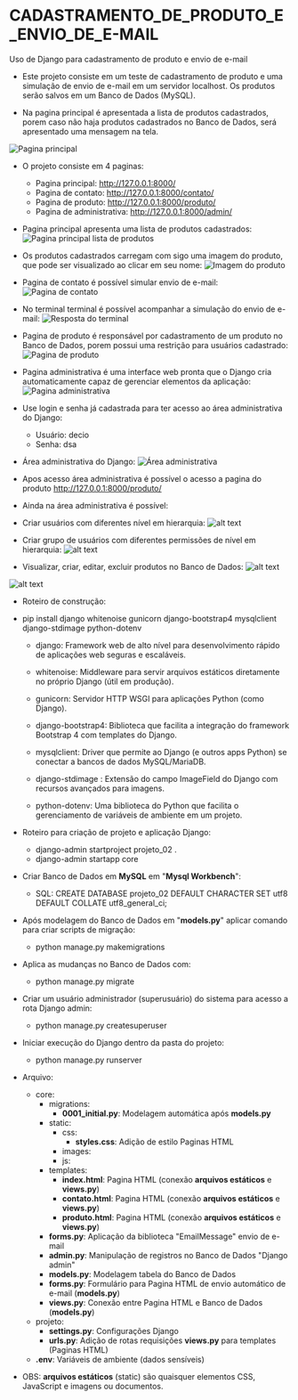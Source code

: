# CADASTRAMENTO_DE_PRODUTO_E_ENVIO_DE_E-MAIL
Uso de Django para cadastramento de produto e envio de e-mail

- Este projeto consiste em um teste de cadastramento de produto e uma simulação de envio de e-mail em um servidor localhost. Os produtos serão salvos em um Banco de Dados (MySQL).

- Na pagina principal é apresentada a lista de produtos cadastrados, porem caso não haja produtos cadastrados no Banco de Dados, será apresentado uma mensagem na tela.

![Pagina principal](imagens/01_index.png)

- O projeto consiste em 4 paginas:
   - Pagina principal: http://127.0.0.1:8000/
   - Pagina de contato: http://127.0.0.1:8000/contato/
   - Pagina de produto: http://127.0.0.1:8000/produto/
   - Pagina de administrativa: http://127.0.0.1:8000/admin/

- Pagina principal apresenta uma lista de produtos cadastrados:
![Pagina principal lista de produtos](imagens/05_lista.png)

- Os produtos cadastrados carregam com sigo uma imagem do produto, que pode ser visualizado ao clicar em seu nome:
![Imagem do produto](imagens/06_lista.png)

- Pagina de contato é possível simular envio de e-mail:
![Pagina de contato](imagens/09_contato.png)

- No terminal terminal é possível acompanhar a simulação do envio de e-mail:
![Resposta do terminal](imagens/10_email.png)

- Pagina de produto é responsável por cadastramento de um produto no Banco de Dados, porem possui uma restrição para usuários cadastrado:
![Pagina de produto](imagens/03_produto.png)

- Pagina administrativa é uma interface web pronta que o Django cria automaticamente capaz de gerenciar elementos da aplicação:
![Pagina administrativa](imagens/02_admin.png)

- Use login e senha já cadastrada para ter acesso ao área administrativa do Django:
    - Usuário: decio
    - Senha: dsa

- Área administrativa do Django:
![Área administrativa](imagens/12_admin.png)

- Apos acesso área administrativa é possível o acesso a pagina do produto http://127.0.0.1:8000/produto/

- Ainda na área administrativa é possível:

- Criar usuários com diferentes nível em hierarquia:
![alt text](imagens/11_admin.png)

- Criar grupo de usuários com diferentes permissões de nível em hierarquia:
![alt text](imagens/13_admin.png)

- Visualizar, criar, editar, excluir produtos no Banco de Dados:
![alt text](imagens/07_admin.png)

![alt text](imagens/08_admin.png)

- Roteiro de construção:

- pip install django whitenoise gunicorn django-bootstrap4 mysqlclient django-stdimage python-dotenv

    - django: Framework web de alto nível para desenvolvimento rápido de aplicações web seguras e escaláveis.

    - whitenoise: Middleware para servir arquivos estáticos diretamente no próprio Django (útil em produção).

    - gunicorn: Servidor HTTP WSGI para aplicações Python (como Django).

    - django-bootstrap4: Biblioteca que facilita a integração do framework Bootstrap 4 com templates do Django.

    - mysqlclient: Driver que permite ao Django (e outros apps Python) se conectar a bancos de dados MySQL/MariaDB.

    - django-stdimage : Extensão do campo ImageField do Django com recursos avançados para imagens.

    - python-dotenv: Uma biblioteca do Python que facilita o gerenciamento de variáveis de ambiente em um projeto.

- Roteiro para criação de projeto e aplicação Django:
    - django-admin startproject projeto_02 .
    - django-admin startapp core 

- Criar Banco de Dados em __MySQL__ em "__Mysql Workbench__":
    - SQL:
        CREATE DATABASE projeto_02
        DEFAULT CHARACTER SET utf8
        DEFAULT COLLATE utf8_general_ci;

- Após modelagem do Banco de Dados em "__models.py__" aplicar comando para criar scripts de migração: 
    - python manage.py makemigrations

- Aplica as mudanças no Banco de Dados com:
    - python manage.py migrate

- Criar um usuário administrador (superusuário) do sistema para acesso a rota Django admin:
    - python manage.py createsuperuser

- Iniciar execução do Django dentro da pasta do projeto:
    - python manage.py runserver


- Arquivo:
    - core:
        - migrations:
            - __0001_initial.py__: Modelagem automática após __models.py__
        - static:
            - css:
                - __styles.css__: Adição de estilo Paginas HTML
            - images:
            - js:      
        - templates:
            - __index.html__: Pagina HTML (conexão __arquivos estáticos__ e __views.py__)
            - __contato.html__: Pagina HTML (conexão __arquivos estáticos__ e __views.py__)
            - __produto.html__: Pagina HTML (conexão __arquivos estáticos__ e __views.py__)
        - __forms.py__: Aplicação da biblioteca "EmailMessage" envio de e-mail
        - __admin.py__: Manipulação de registros no Banco de Dados "Django admin"
        - __models.py__: Modelagem tabela do Banco de Dados
        - __forms.py__: Formulário para Pagina HTML de envio automático de e-mail (__models.py__)
        - __views.py__: Conexão entre Pagina HTML e Banco de Dados (__models.py__)
    - projeto:
        - __settings.py__: Configurações Django
        - __urls.py__: Adição de rotas requisições __views.py__ para templates (Paginas HTML)
    - __.env__: Variáveis de ambiente (dados sensíveis)

- OBS: __arquivos estáticos__ (static) são quaisquer elementos CSS, JavaScript e imagens ou documentos.
